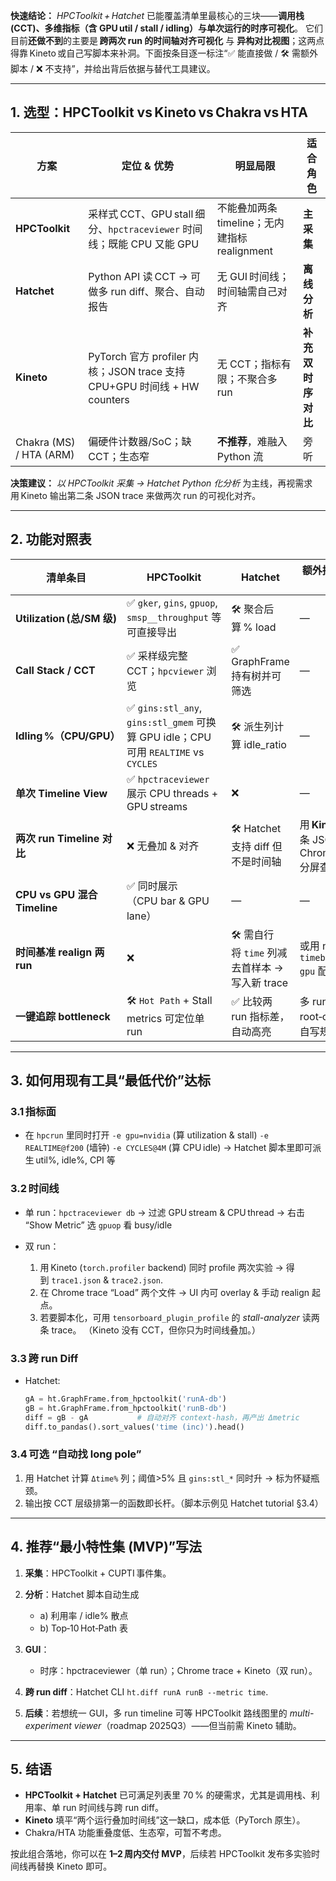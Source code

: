 **快速结论：**
*HPCToolkit + Hatchet* 已能覆盖清单里最核心的三块——**调用栈 (CCT)、多维指标（含 GPU util / stall / idling）与单次运行的时序可视化**。
它们目前**还做不到**的主要是 **跨两次 run 的时间轴对齐可视化** 与 **异构对比视图**；这两点得靠 Kineto 或自己写脚本来补洞。下面按条目逐一标注“✅ 能直接做 / 🛠️ 需额外脚本 / ❌ 不支持”，并给出背后依据与替代工具建议。

---

## 1. 选型：HPCToolkit vs Kineto vs Chakra vs HTA

| 方案                      | 定位 & 优势                                                        | 明显局限                              | 适合角色        |
| ----------------------- | -------------------------------------------------------------- | --------------------------------- | ----------- |
| **HPCToolkit**          | 采样式 CCT、GPU stall 细分、`hpctraceviewer` 时间线；既能 CPU 又能 GPU        | 不能叠加两条 timeline；无内建指标 realignment | **主采集**     |
| **Hatchet**             | Python API 读 CCT → 可做多 run diff、聚合、自动报告                        | 无 GUI 时间线；时间轴需自己对齐                | **离线分析**    |
| **Kineto**              | PyTorch 官方 profiler 内核；JSON trace 支持 CPU+GPU 时间线 + HW counters | 无 CCT；指标有限；不聚合多 run               | **补充双时序对比** |
| Chakra (MS) / HTA (ARM) | 偏硬件计数器/SoC；缺 CCT；生态窄                                           | **不推荐**，难融入 Python 流              | 旁听          |

**决策建议：**
*以 HPCToolkit 采集 → Hatchet Python 化分析* 为主线，再视需求用 Kineto 输出第二条 JSON trace 来做两次 run 的可视化对齐。

---

## 2. 功能对照表

| 清单条目                       | HPCToolkit                                                                   | Hatchet                            | 额外措施 / 备注                                |
| -------------------------- | ---------------------------------------------------------------------------- | ---------------------------------- | ---------------------------------------- |
| **Utilization (总/SM 级)**   | ✅ `gker`, `gins`, `gpuop`, `smsp__throughput` 等可直接导出                         | 🛠️ 聚合后算 % load                    | —                                        |
| **Call Stack / CCT**       | ✅ 采样级完整 CCT；`hpcviewer` 浏览                                                   | ✅ GraphFrame 持有树并可筛选               | —                                        |
| **Idling %（CPU/GPU）**      | ✅ `gins:stl_any`, `gins:stl_gmem` 可换算 GPU idle；CPU 可用 `REALTIME` vs `CYCLES` | 🛠️ 派生列计算 idle\_ratio              | —                                        |
| **单次 Timeline View**       | ✅ `hpctraceviewer` 展示 CPU threads + GPU streams                              | ❌                                  | —                                        |
| **两次 run Timeline 对比**     | ❌ 无叠加 & 对齐                                                                   | 🛠️ Hatchet 支持 diff 但不是时间轴         | 用 **Kineto** 两条 JSON + Chrome trace 分屏查看 |
| **CPU vs GPU 混合 Timeline** | ✅ 同时展示（CPU bar & GPU lane）                                                   | —                                  | —                                        |
| **时间基准 realign 两 run**     | ❌                                                                            | 🛠️ 需自行将 `time` 列减去首样本 → 写入新 trace | 或用 nsys `--timebase gpu` 配对              |
| **一键追踪 bottleneck**        | 🛠️ `Hot Path` + Stall metrics 可定位单 run                                      | ✅ 比较两 run 指标差，自动高亮                 | 多 run root‑cause 要自写规则                   |

---

## 3. 如何用现有工具“最低代价”达标

### 3.1 指标面

* 在 `hpcrun` 里同时打开
  `-e gpu=nvidia` (算 utilization & stall)
  `-e REALTIME@f200` (墙钟)
  `-e CYCLES@4M` (算 CPU idle)
  → Hatchet 脚本里即可派生 util%, idle%, CPI 等 

### 3.2 时间线

* 单 run：`hpctraceviewer db` → 过滤 GPU stream & CPU thread → 右击 “Show Metric” 选 `gpuop` 看 busy/idle
* 双 run：

  1. 用 Kineto (`torch.profiler` backend) 同时 profile 两次实验 → 得到 `trace1.json` & `trace2.json`.
  2. 在 Chrome trace “Load” 两个文件 → UI 内可 overlay & 手动 realign 起点。
  3. 若要脚本化，可用 `tensorboard_plugin_profile` 的 *stall-analyzer* 读两条 trace。
     （Kineto 没有 CCT，但你只为时间线叠加。）

### 3.3 跨 run Diff

* Hatchet:

  ```python
  gA = ht.GraphFrame.from_hpctoolkit('runA-db')
  gB = ht.GraphFrame.from_hpctoolkit('runB-db')
  diff = gB - gA           # 自动对齐 context-hash，再产出 Δmetric
  diff.to_pandas().sort_values('time (inc)').head()
  ```



### 3.4 可选 “自动找 long pole”

1. 用 Hatchet 计算 `Δtime%` 列；阈值>5% 且 `gins:stl_*` 同时升 → 标为怀疑瓶颈。
2. 输出按 CCT 层级排第一的函数即长杆。（脚本示例见 Hatchet tutorial §3.4）

---

## 4. 推荐“最小特性集 (MVP)”写法

1. **采集**：HPCToolkit + CUPTI 事件集。
2. **分析**：Hatchet 脚本自动生成

   * a) 利用率 / idle% 散点
   * b) Top‑10 Hot‑Path 表
3. **GUI**：

   * 时序：hpctraceviewer（单 run）；Chrome trace + Kineto（双 run）。
4. **跨 run diff**：Hatchet CLI `ht.diff runA runB --metric time`.
5. **后续**：若想统一 GUI，多 run timeline 可等 HPCToolkit 路线图里的 *multi-experiment viewer*（roadmap 2025Q3）——但当前需 Kineto 辅助。

---

## 5. 结语

* **HPCToolkit + Hatchet** 已可满足列表里 70 % 的硬需求，尤其是调用栈、利用率、单 run 时间线与跨 run diff。
* **Kineto** 填平“两个运行叠加时间线”这一缺口，成本低（PyTorch 原生）。
* Chakra/HTA 功能重叠度低、生态窄，可暂不考虑。

按此组合落地，你可以在 **1–2 周内交付 MVP**，后续若 HPCToolkit 发布多实验时间线再替换 Kineto 即可。
